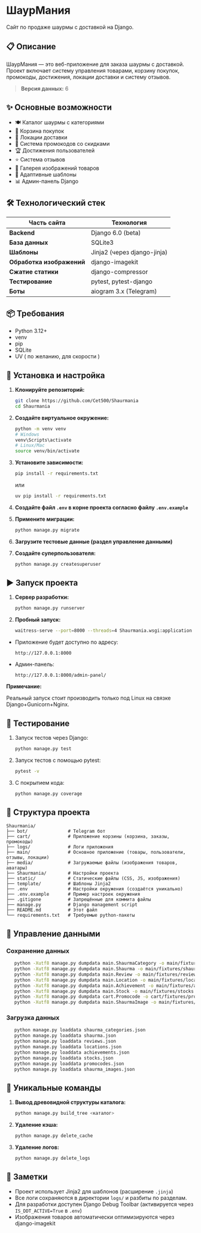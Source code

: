 # ШаурМания

Сайт по продаже шаурмы с доставкой на Django.


## 📋 Описание

ШаурМания — это веб-приложение для заказа шаурмы с доставкой.
Проект включает систему управления товарами, корзину покупок, 
промокоды, достижения, локации доставки и систему отзывов.

> **Версия данных:** 6


## ✨ Основные возможности

* 🍽 Каталог шаурмы с категориями
* 🛒 Корзина покупок
* 📍 Локации доставки
* 🎁 Система промокодов со скидками
* 🏆 Достижения пользователей
* ⭐ Система отзывов
* 📸 Галерея изображений товаров
* 🎨 Адаптивные шаблоны
* 📊 Админ-панель Django


## 🛠 Технологический стек

| Часть сайта               | Технология                  |
|---------------------------|-----------------------------|
| **Backend**               | Django 6.0 (beta)           |
| **База данных**           | SQLite3                     |
| **Шаблоны**               | Jinja2 (через django-jinja) |
| **Обработка изображений** | django-imagekit             |
| **Сжатие статики**        | django-compressor           |
| **Тестирование**          | pytest, pytest-django       |
| **Боты**                  | aiogram 3.x (Telegram)      |


## 📦 Требования

- Python 3.12+
- venv
- pip
- SQLite
- UV ( по желанию, для скорости )


## 🚀 Установка и настройка

1. **Клонируйте репозиторий:**
   ```bash
   git clone https://github.com/Cet500/Shaurmania
   cd Shaurmania
   ```

2. **Создайте виртуальное окружение:**
   ```bash
   python -m venv venv
   # Windows
   venv\Scripts\activate
   # Linux/Mac
   source venv/bin/activate
   ```

3. **Установите зависимости:**
   ```bash
   pip install -r requirements.txt
   ```
   или
   ```bash
   uv pip install -r requirements.txt
   ```

4. **Создайте файл `.env` в корне проекта согласно файлу `.env.example`**

5. **Примените миграции:**
   ```bash
   python manage.py migrate
   ```

6. **Загрузите тестовые данные (раздел управление данными)**

7. **Создайте суперпользователя:**
   ```bash
   python manage.py createsuperuser
   ```


## ▶ Запуск проекта

1. **Сервер разработки:**
   ```bash
   python manage.py runserver
   ```

2. **Пробный запуск:**
   ```bash
   waitress-serve --port=8000 --threads=4 Shaurmania.wsgi:application
   ```
   
 - Приложение будет доступно по адресу:
   ```url
   http://127.0.0.1:8000
   ```
   
 - Админ-панель:
   ```url
   http://127.0.0.1:8000/admin-panel/
   ```

**Примечание:**

Реальный запуск стоит производить только под Linux на связке
Django+Gunicorn+Nginx.


## 🧪 Тестирование

1. Запуск тестов через Django:
   ```bash
   python manage.py test
   ```

2. Запуск тестов с помощью pytest:
   ```bash
   pytest -v
   ```

3. С покрытием кода:
   ```bash
   python manage.py coverage
   ```


## 📁 Структура проекта

```
Shaurmania/
├── bot/               # Telegram бот
├── cart/              # Приложение корзины (корзина, заказы, промокоды)
├── logs/              # Логи приложения
├── main/              # Основное приложение (товары, пользователи, отзывы, локации)
├── media/             # Загружаемые файлы (изображения товаров, аватары)
├── Shaurmania/        # Настройки проекта
├── static/            # Статические файлы (CSS, JS, изображения)
├── template/          # Шаблоны Jinja2
├── .env               # Настройки окружения (создаётся уникально)
├── .env.example       # Пример настроек окружения
├── .gitigone          # Запрещённые для коммита файлы
├── manage.py          # Django management script
├── README.md          # Этот файл
└── requirements.txt   # Требуемые python-пакеты
```


## 💾 Управление данными

### Сохранение данных

```bash
   python -Xutf8 manage.py dumpdata main.ShaurmaCategory -o main/fixtures/shaurma_categories.json
   python -Xutf8 manage.py dumpdata main.Shaurma -o main/fixtures/shaurma.json
   python -Xutf8 manage.py dumpdata main.Review -o main/fixtures/reviews.json
   python -Xutf8 manage.py dumpdata main.Location -o main/fixtures/locations.json
   python -Xutf8 manage.py dumpdata main.Achievement -o main/fixtures/achievements.json
   python -Xutf8 manage.py dumpdata main.Stock -o main/fixtures/stocks.json
   python -Xutf8 manage.py dumpdata cart.Promocode -o cart/fixtures/promocodes.json
   python -Xutf8 manage.py dumpdata main.ShaurmaImage -o main/fixtures/shaurma_images.json
```

### Загрузка данных

```bash
   python manage.py loaddata shaurma_categories.json
   python manage.py loaddata shaurma.json
   python manage.py loaddata reviews.json
   python manage.py loaddata locations.json
   python manage.py loaddata achievements.json
   python manage.py loaddata stocks.json
   python manage.py loaddata promocodes.json
   python manage.py loaddata shaurma_images.json
```


## 🔧 Уникальные команды

1. **Вывод древовидной структуры каталога:**
   ```bash
   python manage.py build_tree <каталог>
   ```

2. **Удаление кэша:**
   ```bash
   python manage.py delete_cache
   ```

3. **Удаление логов:**
   ```bash
   python manage.py delete_logs
   ```


## 📝 Заметки

- Проект использует Jinja2 для шаблонов (расширение `.jinja`)
- Все логи сохраняются в директории `logs/` и разбиты по разделам.
- Для разработки доступен Django Debug Toolbar (активируется через `IS_DDT_ACTIVE=True` в `.env`)
- Изображения товаров автоматически оптимизируются через django-imagekit
